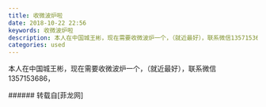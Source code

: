 ```yaml
---
title: 收微波炉啦
date: 2018-10-22 22:56
keywords: 收微波炉啦
description: 本人在中国城王彬，现在需要收微波炉一个，（就近最好），联系微信1357153686，
categories: used
---
```

<td class="t_f" id="postmessage_2142571">

本人在中国城王彬，现在需要收微波炉一个，（就近最好），联系微信1357153686，<br/>
</td>
###### 转载自[菲龙网]